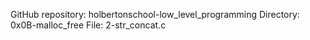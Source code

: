 GitHub repository: holbertonschool-low_level_programming
Directory: 0x0B-malloc_free
File: 2-str_concat.c